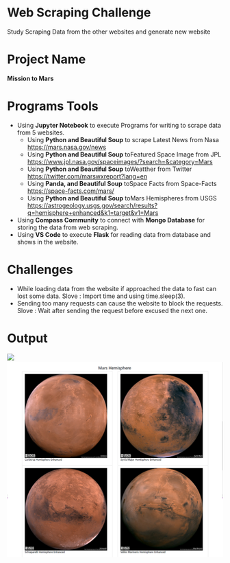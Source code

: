 # Web Scraping Challenge
Study Scraping Data from the other websites and generate new website

# Project Name

**Mission to Mars**

# Programs Tools
- Using **Jupyter Notebook** to execute Programs for writing to scrape data from 5 websites.
  - Using **Python and Beautiful Soup** to scrape Latest News from Nasa https://mars.nasa.gov/news
  - Using **Python and Beautiful Soup** toFeatured Space Image from JPL https://www.jpl.nasa.gov/spaceimages/?search=&category=Mars
  - Using **Python and Beautiful Soup** toWeatther from Twitter https://twitter.com/marswxreport?lang=en
  - Using **Panda, and Beautiful Soup** toSpace Facts from Space-Facts https://space-facts.com/mars/
  - Using **Python and Beautiful Soup** toMars Hemispheres from USGS https://astrogeology.usgs.gov/search/results?q=hemisphere+enhanced&k1=target&v1=Mars
- Using **Compass Community** to connect with **Mongo Database** for storing the data from web scraping.
- Using **VS Code** to execute **Flask** for reading data from database and shows in the website.

# Challenges
- While loading data from the website if approached the data to fast can lost some data.
  Slove : Import time and using time.sleep(3).  
- Sending too many requests can cause the website to block the requests.
  Slove : Wait after sending the request before excused the next one.

# Output
![](images/Mission_to_Mars_Web_Top_1.png)
![](images/Mission_to_Mars_Web_bottom.png)
